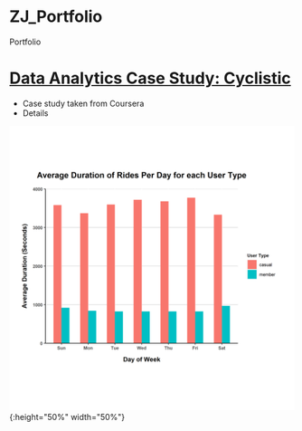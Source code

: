 # ZJ_Portfolio
Portfolio

# [Data Analytics Case Study: Cyclistic](https://github.com/chinzhengjie/ZJ_Portfolio/blob/main/Cyclistic%20Case%20Study)
* Case study taken from Coursera
* Details

![](/images/Average%20Duration%20of%20Rides%20Per%20Day%20for%20each%20User%20Type.png){:height="50%" width="50%"}



